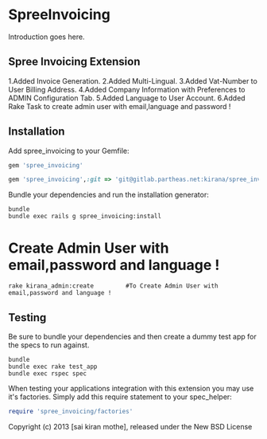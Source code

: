 SpreeInvoicing
==============

Introduction goes here.

Spree Invoicing Extension
------------
 1.Added Invoice Generation.
 2.Added Multi-Lingual.
 3.Added Vat-Number to User Billing Address.
 4.Added Company Information with Preferences to ADMIN Configuration Tab.
 5.Added Language to User Account.
 6.Added Rake Task to create admin user with email,language and password !



Installation
------------

Add spree_invoicing to your Gemfile:

```ruby
gem 'spree_invoicing'
```

```ruby
gem 'spree_invoicing',:git => 'git@gitlab.partheas.net:kirana/spree_invoicing.git'
```


Bundle your dependencies and run the installation generator:



```shell
bundle
bundle exec rails g spree_invoicing:install
```

Create  Admin User with email,password and language !
============================================================

```shell
rake kirana_admin:create         #To Create Admin User with email,password and language !
```


Testing
-------

Be sure to bundle your dependencies and then create a dummy test app for the specs to run against.

```shell
bundle
bundle exec rake test_app
bundle exec rspec spec
```

When testing your applications integration with this extension you may use it's factories.
Simply add this require statement to your spec_helper:


```ruby
require 'spree_invoicing/factories'
```

Copyright (c) 2013 [sai kiran mothe], released under the New BSD License
